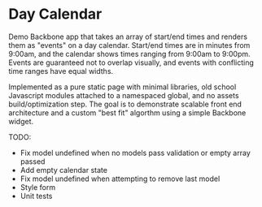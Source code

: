 # Day Calendar

Demo Backbone app that takes an array of start/end times and renders them as "events" on a day
calendar.  Start/end times are in minutes from 9:00am, and the calendar shows times ranging
from 9:00am to 9:00pm.  Events are guaranteed not to overlap visually, and events with conflicting
time ranges have equal widths.

Implemented as a pure static page with minimal libraries, old school Javascript modules attached
to a namespaced global, and no assets build/optimization step.  The goal is to demonstrate scalable
front end architecture and a custom "best fit" algorthm using a simple Backbone widget.

TODO:
- Fix model undefined when no models pass validation or empty array passed
- Add empty calendar state
- Fix model undefined when attempting to remove last model
- Style form
- Unit tests